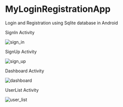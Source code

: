# MyLoginRegistrationApp
Login and Registration using Sqlite database in Android


SignIn Activity

![sign_in](https://user-images.githubusercontent.com/42296294/69420203-3b2d8e80-0d44-11ea-80f7-355e8ff9c8a7.PNG)


SignUp Activity

![sign_up](https://user-images.githubusercontent.com/42296294/69420709-36b5a580-0d45-11ea-8200-16980e5ce997.PNG)



Dashboard Activity

![dashboard](https://user-images.githubusercontent.com/42296294/69420711-374e3c00-0d45-11ea-839a-089134bf1555.PNG)



UserList Activity

![user_list](https://user-images.githubusercontent.com/42296294/69420710-374e3c00-0d45-11ea-94cf-212f6f4ee4f8.PNG)
